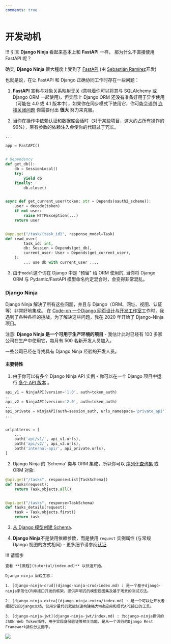 ```yaml
---
comments: true
---
```

# 开发动机

!!! 引言
    **Django Ninja** 看起来基本上和 **FastAPI** 一样， 那为什么不直接使用 FastAPI 呢？

确实, **Django Ninja** 很大程度上受到了 <a href="https://fastapi.tiangolo.com/" target="_blank">FastAPI</a> (由 <a href="https://github.com/tiangolo" target="_blank">Sebastián Ramírez</a>开发)

也就是说，在让 FastAPI 和 Django 正确协同工作时存在一些问题：

1) **FastAPI** 宣称与对象关系映射无关 (意味着你可以将其与 SQLAlchemy 或 Django ORM 一起使用)，但实际上 Django ORM 还没有准备好用于异步使用（可能在 4.0 或 4.1 版本中），如果你在同步模式下使用它，你可能会遇到 [连接关闭问题](https://github.com/tiangolo/fastapi/issues/716) 你需要付出 **很大** 努力来克服。 

2) 当你在操作中依赖认证和数据库会话时（对于某些项目，这大约占所有操作的 99%），带有参数的依赖注入会使你的代码过于冗长。

```python hl_lines="25 26"
...

app = FastAPI()


# Dependency
def get_db():
    db = SessionLocal()
    try:
        yield db
    finally:
        db.close()


async def get_current_user(token: str = Depends(oauth2_scheme)):
    user = decode(token)
    if not user:
        raise HTTPException(...)
    return user


@app.get("/task/{task_id}", response_model=Task)
def read_user(
        task_id: int,
        db: Session = Depends(get_db), 
        current_user: User = Depends(get_current_user),
    ):
        ... use db with current_user ....
```

3) 由于`model`这个词在 Django 中是 "预留" 给 ORM 使用的, 当你将 Django ORM 与 Pydantic/FastAPI 模型命名约定混合时，会变得非常混乱。

### Django Ninja

Django Ninja 解决了所有这些问题，并且与 Django（ORM、网址、视图、认证等）非常好地集成。
在 [Code-on 一个Django 网页设计与开发工作室](https://code-on.be/)工作时，我遇到了各种各样的挑战，为了解决这些问题，我在 2020 年开始了 Django-Ninja 项目。

注意: **Django Ninja 是一个可用于生产环境的项目** - 我估计此时已经有 100 多家公司在生产中使用它，每月有 500 名新开发人员加入。

一些公司已经在寻找具有 Django Ninja 经验的开发人员。

#### 主要特性

1) 由于你可以有多个 Django Ninja API 实例 - 你可以在一个 Django 项目中运行 [多个 API 版本](guides/versioning.md) 。

```python
api_v1 = NinjaAPI(version='1.0', auth=token_auth)
...
api_v2 = NinjaAPI(version='2.0', auth=token_auth)
...
api_private = NinjaAPI(auth=session_auth, urls_namespace='private_api')
...


urlpatterns = [
    ...
    path('api/v1/', api_v1.urls),
    path('api/v2/', api_v2.urls),
    path('internal-api/', api_private.urls),
]
```

2) Django Ninja 的 'Schema' 类与 ORM 集成，所以你可以 [序列化查询集](guides/response/index.md#returning-querysets) 或 ORM 对象:

```python
@api.get("/tasks", response=List[TaskSchema])
def tasks(request):
    return Task.objects.all()


@api.get("/tasks", response=TaskSchema)
def tasks_details(request):
    task = Task.objects.first()
    return task
```
3) [从 Django 模型创建 Schema](guides/response/django-pydantic.md).

4) **Django Ninja**不是使用依赖参数，而是使用 `request` 实例属性 (与常规 Django 视图的方式相同) - 更多细节请参阅[认证](guides/authentication.md).

!!! 请留步
    
    查看 **[教程](tutorial/index.md)** 以快速开始。

    Django ninja 周边生态： 

    1. [django-ninja-crud](django-ninja-crud/index.md) : 是一个基于django-ninja来简化CRUD接口开发的框架，提供声明式的模型视图集及基于场景的测试方法。

    2. [django-ninja-extra](django-ninja-extra/index.md) : 是一个可以让开发者摆脱冗长Django文档，仅用少量代码就能快速构建强大Web应用和现代API接口的工具。

    3. [django-ninja-jwt](django-ninja-jwt/index.md) : 为django-ninja提供的JSON Web Token插件，用于实现身份验证等相关功能，是从一个流行的Django Rest Framework插件分支而来。

<img style="object-fit: cover; object-position: 50% 50%;" loading="lazy" fetchpriority="auto" aria-hidden="true" draggable="false" src="https://picsum.photos/825/47.jpg">
